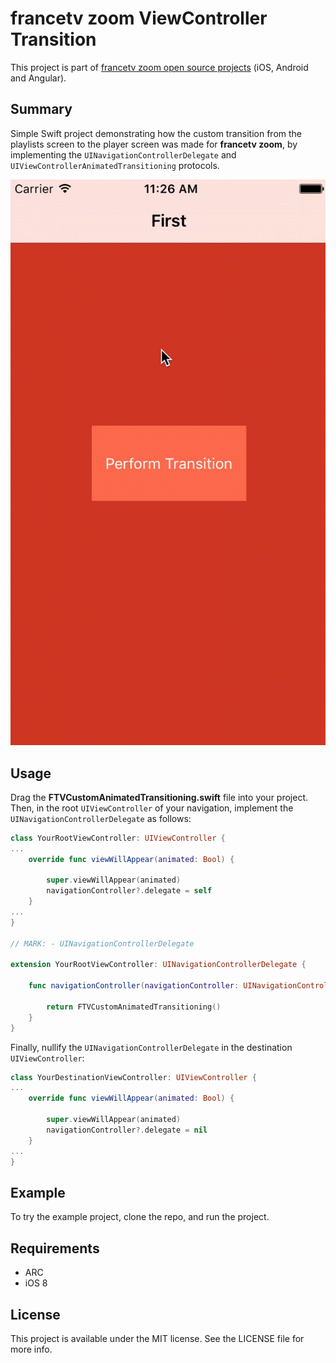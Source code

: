 # francetv zoom ViewController Transition

This project is part of [francetv zoom open source projects](https://github.com/francetv/zoom-public) (iOS, Android and Angular).

## Summary

Simple Swift project demonstrating how the custom transition from the playlists screen
to the player screen was made for **francetv zoom**, by implementing the `UINavigationControllerDelegate` and `UIViewControllerAnimatedTransitioning` protocols.

![](Example.gif)

## Usage

Drag the **FTVCustomAnimatedTransitioning.swift** file into your project.
Then, in the root `UIViewController` of your navigation, implement the `UINavigationControllerDelegate` as follows:

```Swift
class YourRootViewController: UIViewController {
...
    override func viewWillAppear(animated: Bool) {

        super.viewWillAppear(animated)
        navigationController?.delegate = self
    }
...
}

// MARK: - UINavigationControllerDelegate

extension YourRootViewController: UINavigationControllerDelegate {

    func navigationController(navigationController: UINavigationController, animationControllerForOperation operation: UINavigationControllerOperation, fromViewController fromVC: UIViewController, toViewController toVC: UIViewController) -> UIViewControllerAnimatedTransitioning? {

        return FTVCustomAnimatedTransitioning()
    }
}
```

Finally, nullify the `UINavigationControllerDelegate` in the destination `UIViewController`:

```Swift
class YourDestinationViewController: UIViewController {
...    
    override func viewWillAppear(animated: Bool) {

        super.viewWillAppear(animated)
        navigationController?.delegate = nil
    }
...    
}
```

## Example

To try the example project, clone the repo, and run the project.

## Requirements

  + ARC
  + iOS 8

## License

  This project is available under the MIT license. See the LICENSE file for more info.

